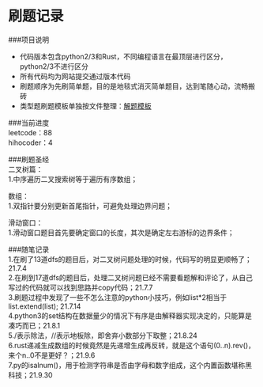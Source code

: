 # 刷题记录

###项目说明  
- 代码版本包含python2/3和Rust，不同编程语言在最顶层进行区分，python2/3不进行区分
- 所有代码均为网站提交通过版本代码 
- 刷题顺序为先刷简单题，目的是地毯式消灭简单题目，达到笔随心动，流畅搬砖
- 类型题刷题模板单独按文件整理：[解题模板](./doc/template/template.md) 

###当前进度  
leetcode：88                                                                                
hihocoder：4    

###刷题圣经  
二叉树篇：  
1.中序遍历二叉搜索树等于遍历有序数组； 

数组：  
1.双指针要分别更新首尾指针，可避免处理边界问题；  

滑动窗口：  
1.滑动窗口题目首先要确定窗口的长度，其次是确定左右游标的边界条件；

###随笔记录  
1.在刷了13道dfs的题目后，对二叉树问题处理的时候，代码写的明显更顺畅了；21.7.4  
2.在刷到17道dfs的题目后，处理二叉树问题已经不需要看题解和评论了，从自己写过的代码就可以找到思路并copy代码；21.7.7  
3.刷题过程中发现了一些不怎么注意的python小技巧，例如list*2相当于list.extend(list); 21.7.14  
4.python3的set结构在数据量少的情况下有序是由解释器实现决定的，只能算是凑巧而已；21.8.1  
5./表示除法，//表示地板除，即舍弃小数部分下取整；21.8.24  
6.rust递减生成数组的时候竟然是先递增生成再反转，就是这个语句(0..n).rev()，来个n..0不是更好？；21.9.6  
7.py的isalnum()，用于检测字符串是否由字母和数字组成，这个内置函数堪称黑科技；21.9.30  
